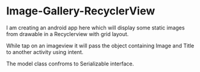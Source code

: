 # Image-Gallery-RecyclerView

I am creating an android app here which will display some static images from drawable in a Recyclerview with grid layout.

While tap on an imageview it will pass the object containing Image and Title to another activity using intent.

The model class confroms to Serializable interface.
